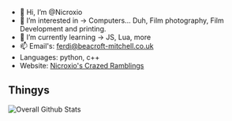 - 👋 Hi, I’m @Nicroxio
- 👀 I’m interested in -> Computers... Duh, Film photography, Film Development and printing.
- 🌱 I’m currently learning -> JS, Lua, more
- 📫 Email's: ferdi@beacroft-mitchell.co.uk
- Languages: python, c++
- Website: [Nicroxio's Crazed Ramblings](https://nicroxio.co.uk)

## Thingys
![Overall Github Stats](https://github-readme-stats.vercel.app/api?username=Nicroxio&show_icons=true&theme=dracula)


